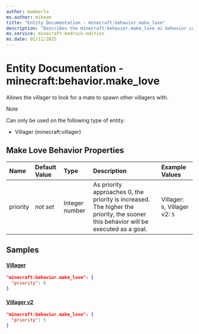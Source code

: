 ```yaml
---
author: mammerla
ms.author: mikeam
title: "Entity Documentation - minecraft:behavior.make_love"
description: "Describes the minecraft:behavior.make_love ai behavior component"
ms.service: minecraft-bedrock-edition
ms.date: 02/11/2025 
---
```


# Entity Documentation - minecraft:behavior.make_love

Allows the villager to look for a mate to spawn other villagers with.

> [!Note]
> Can only be used on the following type of entity:
> 
> * Villager (minecraft:villager)
> 

## Make Love Behavior Properties

|Name       |Default Value |Type |Description |Example Values |
|:----------|:-------------|:----|:-----------|:------------- |
| priority | *not set* | Integer number | As priority approaches 0, the priority is increased. The higher the priority, the sooner this behavior will be executed as a goal. | Villager: `6`, Villager v2: `5` | 

## Samples

#### [Villager](https://github.com/Mojang/bedrock-samples/tree/preview/behavior_pack/entities/villager.json)


```json
"minecraft:behavior.make_love": {
  "priority": 6
}
```

#### [Villager v2](https://github.com/Mojang/bedrock-samples/tree/preview/behavior_pack/entities/villager_v2.json)


```json
"minecraft:behavior.make_love": {
  "priority": 5
}
```
